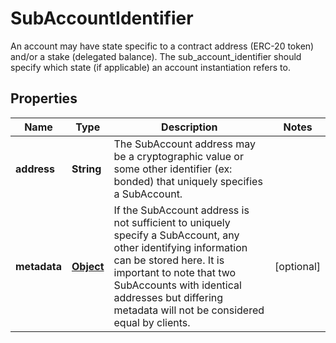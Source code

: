 

# SubAccountIdentifier

An account may have state specific to a contract address (ERC-20 token) and/or a stake (delegated balance). The sub_account_identifier should specify which state (if applicable) an account instantiation refers to.
## Properties

Name | Type | Description | Notes
------------ | ------------- | ------------- | -------------
**address** | **String** | The SubAccount address may be a cryptographic value or some other identifier (ex: bonded) that uniquely specifies a SubAccount. | 
**metadata** | [**Object**](.md) | If the SubAccount address is not sufficient to uniquely specify a SubAccount, any other identifying information can be stored here. It is important to note that two SubAccounts with identical addresses but differing metadata will not be considered equal by clients. |  [optional]



